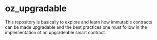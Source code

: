 # oz_upgradable

This repository is basically to explore and learn how immutable contracts can be made upgradable and the best practices one must follow in the implementation of an upgradeable smart contract.

